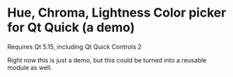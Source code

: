 # Hue, Chroma, Lightness Color picker for Qt Quick (a demo)

Requires Qt 5.15, including Qt Quick Controls 2

Right now this is just a demo, but this could be turned into a reusable module as well.
